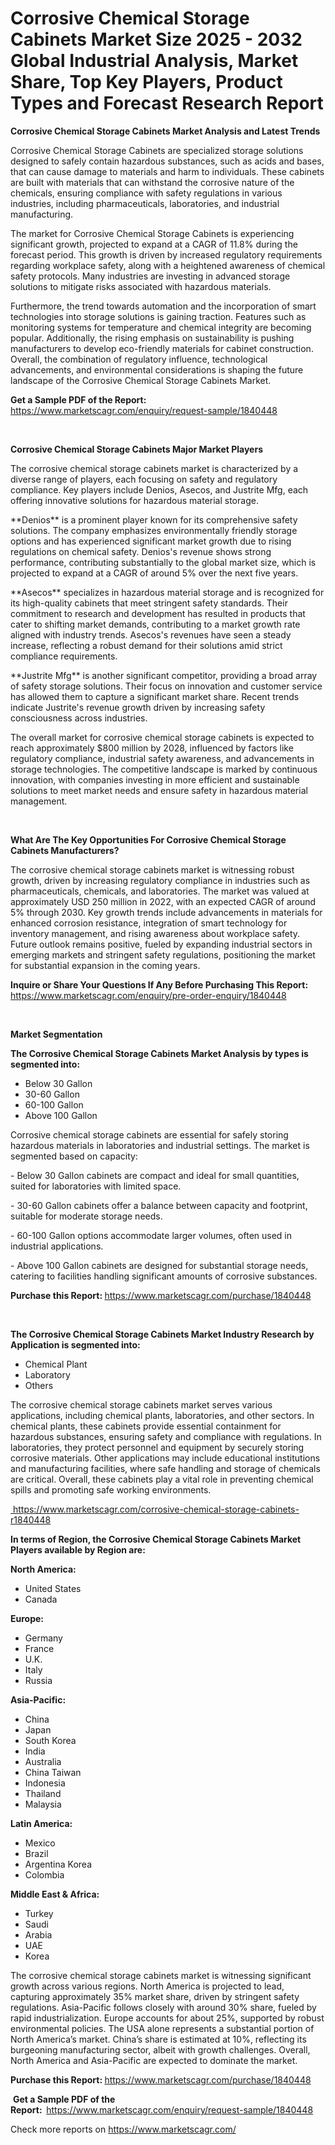 <p><h1>Corrosive Chemical Storage Cabinets Market Size 2025 - 2032 Global Industrial Analysis, Market Share, Top Key Players, Product Types and Forecast Research Report</h1></p><p><strong>Corrosive Chemical Storage Cabinets Market Analysis and Latest Trends</strong></p>
<p><p>Corrosive Chemical Storage Cabinets are specialized storage solutions designed to safely contain hazardous substances, such as acids and bases, that can cause damage to materials and harm to individuals. These cabinets are built with materials that can withstand the corrosive nature of the chemicals, ensuring compliance with safety regulations in various industries, including pharmaceuticals, laboratories, and industrial manufacturing.</p><p>The market for Corrosive Chemical Storage Cabinets is experiencing significant growth, projected to expand at a CAGR of 11.8% during the forecast period. This growth is driven by increased regulatory requirements regarding workplace safety, along with a heightened awareness of chemical safety protocols. Many industries are investing in advanced storage solutions to mitigate risks associated with hazardous materials. </p><p>Furthermore, the trend towards automation and the incorporation of smart technologies into storage solutions is gaining traction. Features such as monitoring systems for temperature and chemical integrity are becoming popular. Additionally, the rising emphasis on sustainability is pushing manufacturers to develop eco-friendly materials for cabinet construction. Overall, the combination of regulatory influence, technological advancements, and environmental considerations is shaping the future landscape of the Corrosive Chemical Storage Cabinets Market.</p></p>
<p><strong>Get a Sample PDF of the Report:&nbsp;</strong> <a href="https://www.marketscagr.com/enquiry/request-sample/1840448?utm_campaign=2583&utm_medium=2&utm_source=Github&utm_content=ia&utm_term=22022025&utm_id=corrosive-chemical-storage-cabinets">https://www.marketscagr.com/enquiry/request-sample/1840448</a></p>
<p>&nbsp;</p>
<p><strong>Corrosive Chemical Storage Cabinets Major Market Players</strong></p>
<p><p>The corrosive chemical storage cabinets market is characterized by a diverse range of players, each focusing on safety and regulatory compliance. Key players include Denios, Asecos, and Justrite Mfg, each offering innovative solutions for hazardous material storage.</p><p>**Denios** is a prominent player known for its comprehensive safety solutions. The company emphasizes environmentally friendly storage options and has experienced significant market growth due to rising regulations on chemical safety. Denios's revenue shows strong performance, contributing substantially to the global market size, which is projected to expand at a CAGR of around 5% over the next five years.</p><p>**Asecos** specializes in hazardous material storage and is recognized for its high-quality cabinets that meet stringent safety standards. Their commitment to research and development has resulted in products that cater to shifting market demands, contributing to a market growth rate aligned with industry trends. Asecos's revenues have seen a steady increase, reflecting a robust demand for their solutions amid strict compliance requirements.</p><p>**Justrite Mfg** is another significant competitor, providing a broad array of safety storage solutions. Their focus on innovation and customer service has allowed them to capture a significant market share. Recent trends indicate Justrite's revenue growth driven by increasing safety consciousness across industries.</p><p>The overall market for corrosive chemical storage cabinets is expected to reach approximately $800 million by 2028, influenced by factors like regulatory compliance, industrial safety awareness, and advancements in storage technologies. The competitive landscape is marked by continuous innovation, with companies investing in more efficient and sustainable solutions to meet market needs and ensure safety in hazardous material management.</p></p>
<p>&nbsp;</p>
<p><strong>What Are The Key Opportunities For Corrosive Chemical Storage Cabinets Manufacturers?</strong></p>
<p><p>The corrosive chemical storage cabinets market is witnessing robust growth, driven by increasing regulatory compliance in industries such as pharmaceuticals, chemicals, and laboratories. The market was valued at approximately USD 250 million in 2022, with an expected CAGR of around 5% through 2030. Key growth trends include advancements in materials for enhanced corrosion resistance, integration of smart technology for inventory management, and rising awareness about workplace safety. Future outlook remains positive, fueled by expanding industrial sectors in emerging markets and stringent safety regulations, positioning the market for substantial expansion in the coming years.</p></p>
<p><strong>Inquire or Share Your Questions If Any Before Purchasing This Report:</strong> <a href="https://www.marketscagr.com/enquiry/pre-order-enquiry/1840448?utm_campaign=2583&utm_medium=2&utm_source=Github&utm_content=ia&utm_term=22022025&utm_id=corrosive-chemical-storage-cabinets">https://www.marketscagr.com/enquiry/pre-order-enquiry/1840448</a></p>
<p>&nbsp;</p>
<p><strong>Market Segmentation</strong></p>
<p><strong>The Corrosive Chemical Storage Cabinets Market Analysis by types is segmented into:</strong></p>
<p><ul><li>Below 30 Gallon</li><li>30-60 Gallon</li><li>60-100 Gallon</li><li>Above 100 Gallon</li></ul></p>
<p><p>Corrosive chemical storage cabinets are essential for safely storing hazardous materials in laboratories and industrial settings. The market is segmented based on capacity: </p><p>- Below 30 Gallon cabinets are compact and ideal for small quantities, suited for laboratories with limited space.</p><p>- 30-60 Gallon cabinets offer a balance between capacity and footprint, suitable for moderate storage needs.</p><p>- 60-100 Gallon options accommodate larger volumes, often used in industrial applications.</p><p>- Above 100 Gallon cabinets are designed for substantial storage needs, catering to facilities handling significant amounts of corrosive substances.</p></p>
<p><strong>Purchase this Report:&nbsp;</strong><a href="https://www.marketscagr.com/purchase/1840448?utm_campaign=2583&utm_medium=2&utm_source=Github&utm_content=ia&utm_term=22022025&utm_id=corrosive-chemical-storage-cabinets">https://www.marketscagr.com/purchase/1840448</a></p>
<p>&nbsp;</p>
<p><strong>The Corrosive Chemical Storage Cabinets Market Industry Research by Application is segmented into:</strong></p>
<p><ul><li>Chemical Plant</li><li>Laboratory</li><li>Others</li></ul></p>
<p><p>The corrosive chemical storage cabinets market serves various applications, including chemical plants, laboratories, and other sectors. In chemical plants, these cabinets provide essential containment for hazardous substances, ensuring safety and compliance with regulations. In laboratories, they protect personnel and equipment by securely storing corrosive materials. Other applications may include educational institutions and manufacturing facilities, where safe handling and storage of chemicals are critical. Overall, these cabinets play a vital role in preventing chemical spills and promoting safe working environments.</p></p>
<p><a href="https://www.marketscagr.com/corrosive-chemical-storage-cabinets-r1840448?utm_campaign=2583&utm_medium=2&utm_source=Github&utm_content=ia&utm_term=22022025&utm_id=corrosive-chemical-storage-cabinets">&nbsp;https://www.marketscagr.com/corrosive-chemical-storage-cabinets-r1840448</a></p>
<p><strong>In terms of Region, the Corrosive Chemical Storage Cabinets Market Players available by Region are:</strong></p>
<p>
    <p> <strong> North America: </strong>
        <ul>
            <li>United States</li>
            <li>Canada</li>
        </ul>
        </p> 
    <p> <strong> Europe: </strong>
        <ul>
            <li>Germany</li>
            <li>France</li>
            <li>U.K.</li>
            <li>Italy</li>
            <li>Russia</li>
        </ul>
        </p> 
    <p> <strong> Asia-Pacific: </strong>
        <ul>
            <li>China</li>
            <li>Japan</li>
            <li>South Korea</li>
            <li>India</li>
            <li>Australia</li>
            <li>China Taiwan</li>
            <li>Indonesia</li>
            <li>Thailand</li>
            <li>Malaysia</li>
        </ul>
        </p> 
    <p> <strong> Latin America: </strong>
        <ul>
            <li>Mexico</li>
            <li>Brazil</li>
            <li>Argentina Korea</li>
            <li>Colombia</li>
        </ul>
        </p> 
    <p> <strong> Middle East & Africa: </strong>
        <ul>
            <li>Turkey</li>
            <li>Saudi</li>
            <li>Arabia</li>
            <li>UAE</li>
            <li>Korea</li>
        </ul>
    </p>
    </p>
<p><p>The corrosive chemical storage cabinets market is witnessing significant growth across various regions. North America is projected to lead, capturing approximately 35% market share, driven by stringent safety regulations. Asia-Pacific follows closely with around 30% share, fueled by rapid industrialization. Europe accounts for about 25%, supported by robust environmental policies. The USA alone represents a substantial portion of North America’s market. China’s share is estimated at 10%, reflecting its burgeoning manufacturing sector, albeit with growth challenges. Overall, North America and Asia-Pacific are expected to dominate the market.</p></p>
<p><strong>Purchase this Report: </strong><a href="https://www.marketscagr.com/purchase/1840448?utm_campaign=2583&utm_medium=2&utm_source=Github&utm_content=ia&utm_term=22022025&utm_id=corrosive-chemical-storage-cabinets">https://www.marketscagr.com/purchase/1840448</a></p>
<p>&nbsp;<strong>Get a Sample PDF of the Report:&nbsp;&nbsp;</strong><a href="https://www.marketscagr.com/enquiry/request-sample/1840448?utm_campaign=2583&utm_medium=2&utm_source=Github&utm_content=ia&utm_term=22022025&utm_id=corrosive-chemical-storage-cabinets">https://www.marketscagr.com/enquiry/request-sample/1840448</a></p>
<p><strong></strong></p>
<p>Check more reports on <a href="https://www.marketscagr.com/?utm_campaign=2583&utm_medium=2&utm_source=Github&utm_content=ia&utm_term=22022025&utm_id=corrosive-chemical-storage-cabinets">https://www.marketscagr.com/</a></p>